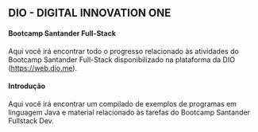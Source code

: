 ## **DIO - DIGITAL INNOVATION ONE**



#### **Bootcamp Santander Full-Stack**

Aqui você irá encontrar todo o progresso relacionado às atividades do Bootcamp Santander Full-Stack disponibilizado na plataforma da DIO (https://web.dio.me).

#### Introdução

Aqui você irá encontrar um compilado de exemplos de programas em linguagem Java e material relacionado às tarefas do Bootcamp Santander Fullstack Dev. 
